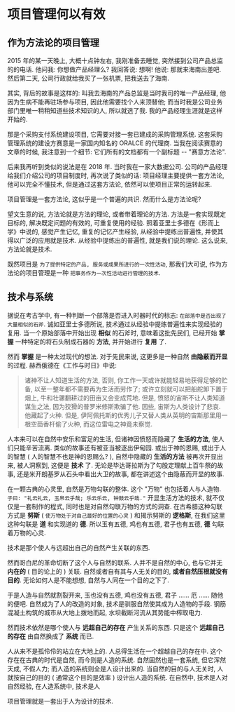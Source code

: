 # 项目管理何以有效

## 作为方法论的项目管理

2015 年的某一天晚上, 大概十点钟左右, 我刚准备去睡觉, 突然接到公司产品总监的的电话. 他问我: 你想做产品经理么? 我回答说: 想啊! 他说: 那就来海南出差吧. 然后第二天, 公司行政就给我买了一张机票, 把我送去了海南. 

其实, 背后的故事是这样的: 叫我去海南的产品总监是当时我司的唯一产品经理, 他因为生病不能再驻场参与项目, 因此他需要找个人来顶替他; 而当时我是公司业务部门里唯一稍稍知道些技术知识的人, 所以就选了我. 我的产品经理生涯就是这样开始的.

那是个采购支付系统建设项目, 它需要对接一套已建成的采购管理系统. 这套采购管理系统的建设方赛意是一家国内知名的 ORALCE 的代理商. 当我在阅读赛意的文章的时候, 我注意到一个细节: 它们所有的文档都有一个副标题 -- "赛意方法论".

后来我再听到类似的说法是在 2018 年. 当时我在一家大数据公司. 公司的产品经理给我们介绍公司的项目制度时, 再次说了类似的话: 项目经理主要提供一套方法论, 他可以完全不懂技术, 但是通过这套方法论, 依然可以使项目正常的运转起来.

项目管理是一套方法论, 这似乎是一个普遍的共识. 然而什么是方法论呢?

望文生意的说, 方法论就是方法的理论, 或者带着理论的方法. 方法是一套实现既定目标的, 解决既定问题的有效的, 可重复使用的经验. 照着亚里士多德在《形而上学》中说的, 感觉产生记忆, 重复的记忆产生经验, 从经验中提练出普遍性, 并使其得以广泛的应用就是技术. 从经验中提练出的普遍性, 就是我们说的理论. 这么说来, 方法论就是技术.

既然项目是 `为了提供特定的产品, 服务或成果所进行的一次性活动`, 那我们大可说, 作为方法论的项目管理是一种 `把事务作为一次性活动进行管理的技术`.

## 技术与系统

据说在考古学中, 有一种判断一个部落是否进入时器时代的标志: `在部落中是否出现了大量相似的石斧`. 诚如亚里士多德所说, 技术通过从经验中提练普遍性来实现经验的复用. 当一个原始部落中开始出现 **相似** 的石斧时, 意味着这批先民们, 已经开始 **掌握** 一种特定的将石头制成石器的 **方法**, 并开始进行 **复用** 了.

然而 **掌握** 是一种太过现代的想法. 对于先民来说, 这更多是一种自然 **由隐蔽而开显** 的过程. 赫西俄德在《工作与时日》中说:

> 诸神不让人知道生活的方法, 否则, 你工作一天或许就能轻易地获得足够的贮备, 以至一整年都不需要再为生活而劳作了; 或许立刻就可以把船舵卸下置于烟上, 牛和壮骡翻耕过的田亩又会变成荒地. 但是, 愤怒的宙斯不让人类知道谋生之法, 因为狡猾的普罗米修斯欺骗了他. 因些, 宙斯为人类设计了悲哀. 他藏起了火种. 但是, 伊阿佩托斯的优秀儿子又替人类从英明的宙斯那里用一根空茴香杆偷了火种, 而这位雷电之神竟未察觉.

人本来可以在自然中安乐和富足的生活, 但诸神因愤怒而隐藏了 **生活的方法**, 使人们只能辛苦流离. 类似的故事还有被亚当被逐出伊甸园. 或出于神的恩赐, 或出于人的智慧 ( 人的智慧不也是神的恩赐么? ), 自然中隐藏的 **生活的方法** 被再次开显出来, 被人洞察到, 这便是 **技术** 了. 无论是毕达哥拉斯为了勾股定理献上百牛祭的故事, 还是米开朗基罗从石头中看出大卫的故事, 都在讲述这个由隐蔽而开显的故事.

在一颗古典的心灵里, 自然是万物勾联的整体. 这个 "万物" 也包括着人与人造物. `子曰: "礼云礼云, 玉帛云乎哉; 乐云乐云, 钟鼓云乎哉."` 开显生活方法的技术, 就不仅仅是一套制作的程式, 同时也是对自然勾联万物的方式的洞查. 在古希腊这种勾联方式是 **努斯** ( `使万物处于对自己最好的位置的心灵` ) 和揭示努斯的 **逻格斯**, 在我们这里这种勾联是 **道** 和实现道的 **德**. 所以玉有五德, 鸡也有五德, 君子也有五德, **德** 勾联着万物的心灵.

技术是那个使人与远超出自己的自然产生关联的东西.

然而哥白尼的革命切断了这个人与自然的联系. 人并不是自然的中心, 也与它并无 **内在的** ( 目的论上的 ) 关联. 自然或者自有其与人无关的目的, **或者自然压根就没有目的**. 无论如何人是不能想想, 自然与人同在一个目的之下了.

于是人造与自然就割裂开来, 玉也没有五德, 鸡也没有五德, 君子 ...... 厄 ...... 随他的便吧. 自然成为了人的改造的对象, 技术是驯服自然使其成为人造物的手段. 钢筋混凝土构筑的城市从大地上拨地而起, 水坝截断河流从其势能中榨取电力.

然而技术依然是哪个使人与 **远超自己的存在** 产生关系的东西. 只是这个 **远超自己的存在** 由自然换成了 **系统** 而已.

人从来不是孤伶伶的站立在大地上的. 人总得生活在一个超越自己的存在中. 这个存在在古典的时代是自然, 而今则是人造的系统. 自然固然也是一套系统, 但它浑然天成, 不假人力; 而人造的系统则全是人设计出来的. 当自然的目的与人无关时, 人就按自己的目的 ( 通常这个目的是效率 ) 设计出人造的系统. 在自然中, 技术是人对自然经验, 在人造系统中, 技术是人

项目管理就是一套出于人为设计的技术.

## 



















